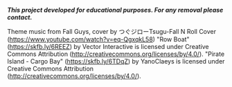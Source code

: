 ***This project developed for educational purposes. For any removal please contact.***

Theme music from Fall Guys, cover by つぐジローTsugu-Fall N Roll Cover (https://www.youtube.com/watch?v=eq-QgxqkL58)
"Row Boat" (https://skfb.ly/6REEZ) by Vector Interactive is licensed under Creative Commons Attribution (http://creativecommons.org/licenses/by/4.0/).
"Pirate Island - Cargo Bay" (https://skfb.ly/6TDqZ) by YanoClaeys is licensed under Creative Commons Attribution (http://creativecommons.org/licenses/by/4.0/).
